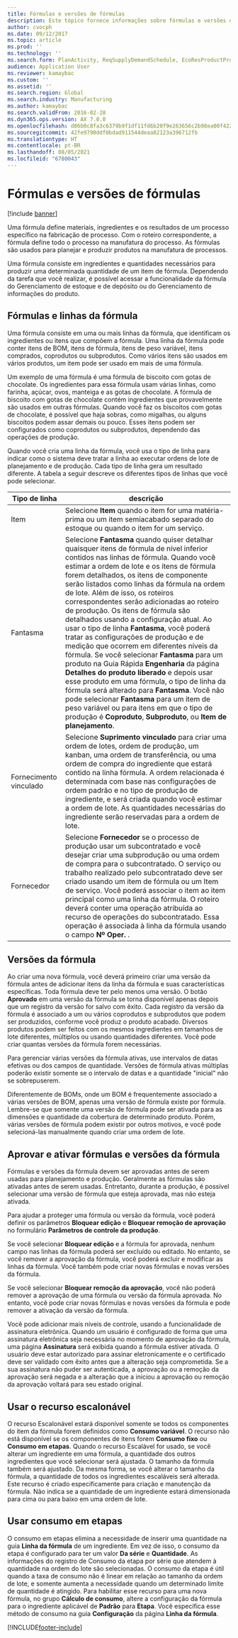 ```yaml
---
title: Fórmulas e versões de fórmulas
description: Este tópico fornece informações sobre fórmulas e versões da fórmula. Uma fórmula define materiais, ingredientes e os resultados de um processo específico na fabricação de processo. As fórmulas são usados para planejar e produzir produtos na manufatura de processos.
author: cvocph
ms.date: 09/12/2017
ms.topic: article
ms.prod: ''
ms.technology: ''
ms.search.form: PlanActivity, ReqSupplyDemandSchedule, EcoResProductProdTypeFormulaNoActiveFormulaFormPart
audience: Application User
ms.reviewer: kamaybac
ms.custom: ''
ms.assetid: ''
ms.search.region: Global
ms.search.industry: Manufacturing
ms.author: kamaybac
ms.search.validFrom: 2016-02-28
ms.dyn365.ops.version: AX 7.0.0
ms.openlocfilehash: d86b0c8fa3c6379b9f1df11fd6b20f9e263656c2b98ea00f4225aebd5d25ac41
ms.sourcegitcommit: 42fe9790ddf0bdad911544deaa82123a396712fb
ms.translationtype: HT
ms.contentlocale: pt-BR
ms.lasthandoff: 08/05/2021
ms.locfileid: "6780043"
---
```

# <a name="formulas-and-formula-versions"></a>Fórmulas e versões de fórmulas

[!include [banner](../includes/banner.md)]

Uma fórmula define materiais, ingredientes e os resultados de um processo específico na fabricação de processo. Com o roteiro correspondente, a fórmula define todo o processo na manufatura do processo. As fórmulas são usados para planejar e produzir produtos na manufatura de processos.

Uma fórmula consiste em ingredientes e quantidades necessários para produzir uma determinada quantidade de um item de fórmula. Dependendo da tarefa que você realizar, é possível acessar a funcionalidade da fórmula do Gerenciamento de estoque e de depósito ou do Gerenciamento de informações do produto.

## <a name="formulas-and-formula-lines"></a>Fórmulas e linhas da fórmula
Uma fórmula consiste em uma ou mais linhas da fórmula, que identificam os ingredientes ou itens que compõem a fórmula. Uma linha da fórmula pode conter itens de BOM, itens de fórmula, itens de peso variável, itens comprados, coprodutos ou subprodutos. Como vários itens são usados em vários produtos, um item pode ser usado em mais de uma fórmula.

Um exemplo de uma fórmula é uma fórmula de biscoito com gotas de chocolate. Os ingredientes para essa fórmula usam várias linhas, como farinha, açúcar, ovos, manteiga e as gotas de chocolate. A fórmula de biscoito com gotas de chocolate contém ingredientes que provavelmente são usados em outras fórmulas. Quando você faz os biscoitos com gotas de chocolate, é possível que haja sobras, como migalhas, ou alguns biscoitos podem assar demais ou pouco. Esses itens podem ser configurados como coprodutos ou subprodutos, dependendo das operações de produção.

Quando você cria uma linha da fórmula, você usa o tipo de linha para indicar como o sistema deve tratar a linha ao executar ordens de lote de planejamento e de produção. Cada tipo de linha gera um resultado diferente. A tabela a seguir descreve os diferentes tipos de linhas que você pode selecionar. 

| Tipo de linha     | descrição  |
|---------------|--------------|
| Item          | Selecione **Item** quando o item for uma matéria-prima ou um item semiacabado separado do estoque ou quando o item for um serviço. |
| Fantasma       | Selecione **Fantasma** quando quiser detalhar quaisquer itens de fórmula de nível inferior contidos nas linhas de fórmula. Quando você estimar a ordem de lote e os itens de fórmula forem detalhados, os itens de componente serão listados como linhas da fórmula na ordem de lote. Além de isso, os roteiros correspondentes serão adicionadas ao roteiro de produção. Os itens de fórmula são detalhados usando a configuração atual. Ao usar o tipo de linha **Fantasma**, você poderá tratar as configurações de produção e de medição que ocorrem em diferentes níveis da fórmula. Se você selecionar **Fantasma** para um produto na Guia Rápida **Engenharia** da página **Detalhes do produto liberado** e depois usar esse produto em uma fórmula, o tipo de linha da fórmula será alterado para **Fantasma**. Você não pode selecionar **Fantasma** para um item de peso variável ou para itens em que o tipo de produção é **Coproduto**, **Subproduto**, ou **Item de planejamento**. |
| Fornecimento vinculado | Selecione **Suprimento vinculado** para criar uma ordem de lotes, ordem de produção, um kanban, uma ordem de transferência, ou uma ordem de compra do ingrediente que estará contido na linha fórmula. A ordem relacionada é determinada com base nas configurações de ordem padrão e no tipo de produção de ingrediente, e será criada quando você estimar a ordem de lote. As quantidades necessárias do ingrediente serão reservadas para a ordem de lote. |
| Fornecedor        | Selecione **Fornecedor** se o processo de produção usar um subcontratado e você desejar criar uma subprodução ou uma ordem de compra para o subcontratado. O serviço ou trabalho realizado pelo subcontratado deve ser criado usando um item de fórmula ou um Item de serviço. Você poderá associar o item ao item principal como uma linha da fórmula. O roteiro deverá conter uma operação atribuída ao recurso de operações do subcontratado. Essa operação é associada à linha da fórmula usando o campo **Nº Oper.** . |

## <a name="formula-versions"></a>Versões da fórmula
Ao criar uma nova fórmula, você deverá primeiro criar uma versão da fórmula antes de adicionar itens da linha da fórmula e suas características específicas. Toda fórmula deve ter pelo menos uma versão. O botão **Aprovado** em uma versão da fórmula se torna disponível apenas depois que um registro da versão for salvo com êxito. Cada registro da versão da fórmula é associado a um ou vários coprodutos e subprodutos que podem ser produzidos, conforme você produz o produto acabado. Diversos produtos podem ser feitos com os mesmos ingredientes em tamanhos de lote diferentes, múltiplos ou usando quantidades diferentes. Você pode criar quantas versões da fórmula forem necessárias.

Para gerenciar várias versões da fórmula ativas, use intervalos de datas efetivas ou dos campos de quantidade. Versões de fórmula ativas múltiplas poderão existir somente se o intervalo de datas e a quantidade "inicial" não se sobrepuserem.

Diferentemente de BOMs, onde um BOM é frequentemente associado a várias versões de BOM, apenas uma versão de fórmula existe por fórmula. Lembre-se que somente uma versão de fórmula pode ser ativada para as dimensões e quantidade da cobertura de determinado produto. Porém, várias versões de fórmula podem existir por outros motivos, e você pode selecioná-las manualmente quando criar uma ordem de lote.

## <a name="approve-and-activate-formulas-and-formula-versions"></a>Aprovar e ativar fórmulas e versões da fórmula
Fórmulas e versões da fórmula devem ser aprovadas antes de serem usadas para planejamento e produção. Geralmente as fórmulas são ativadas antes de serem usadas. Entretanto, durante a produção, é possível selecionar uma versão de fórmula que esteja aprovada, mas não esteja ativada.

Para ajudar a proteger uma fórmula ou versão da fórmula, você poderá definir os parâmetros **Bloquear edição** e **Bloquear remoção de aprovação** no formulário **Parâmetros de controle da produção**.

Se você selecionar **Bloquear edição** e a fórmula for aprovada, nenhum campo nas linhas da fórmula poderá ser excluído ou editado. No entanto, se você remover a aprovação da fórmula, você poderá excluir e modificar as linhas da fórmula. Você também pode criar novas fórmulas e novas versões da fórmula.

Se você selecionar **Bloquear remoção da aprovação**, você não poderá remover a aprovação de uma fórmula ou versão da fórmula aprovada. No entanto, você pode criar novas fórmulas e novas versões da fórmula e pode remover a ativação da versão da fórmula.

Você pode adicionar mais níveis de controle, usando a funcionalidade de assinatura eletrônica. Quando um usuário é configurado de forma que uma assinatura eletrônica seja necessária no momento de aprovação da fórmula, uma página **Assinatura** será exibida quando a fórmula estiver ativada. O usuário deve estar autorizado para assinar eletronicamente e o certificado deve ser validado com êxito antes que a alteração seja comprometida. Se a sua assinatura não puder ser autenticada, a aprovação ou a remoção da aprovação será negada e a alteração que a iniciou a aprovação ou remoção da aprovação voltará para seu estado original.

## <a name="use-the-scalable-feature"></a>Usar o recurso escalonável
O recurso Escalonável estará disponível somente se todos os componentes do item da fórmula forem definidos como **Consumo variável**. O recurso não está disponível se os componentes de itens forem  **Consumo fixo** ou **Consumo em etapas**. Quando o recurso Escalável for usado, se você alterar um ingrediente em uma fórmula, a quantidade dos outros ingredientes que você selecionar será ajustada. O tamanho da fórmula também será ajustado. Da mesma forma, se você alterar o tamanho da fórmula, a quantidade de todos os ingredientes escaláveis será alterada. Este recurso é criado especificamente para criação e manutenção da fórmula. Não indica se a quantidade de um ingrediente estará dimensionada para cima ou para baixo em uma ordem de lote.

## <a name="use-step-consumption"></a>Usar consumo em etapas
O consumo em etapas elimina a necessidade de inserir uma quantidade na guia **Linha da fórmula** de um ingrediente. Em vez de isso, o consumo da etapa é configurado para ter um valor **Da série** e **Quantidade**. As informações do registro de Consumo da etapa por série que atendem à quantidade na ordem do lote são selecionadas. O consumo da etapa é útil quando a taxa de consumo não é linear em relação ao tamanho da ordem de lote, e somente aumenta a necessidade quando um determinado limite de quantidade é atingido. Para habilitar esse recurso para uma nova fórmula, no grupo **Cálculo de consumo**, altere a configuração da fórmula para o ingrediente aplicável de  **Padrão** para **Etapa**. Você especifica esse método de consumo na guia **Configuração** da página **Linha da fórmula**.


[!INCLUDE[footer-include](../../includes/footer-banner.md)]